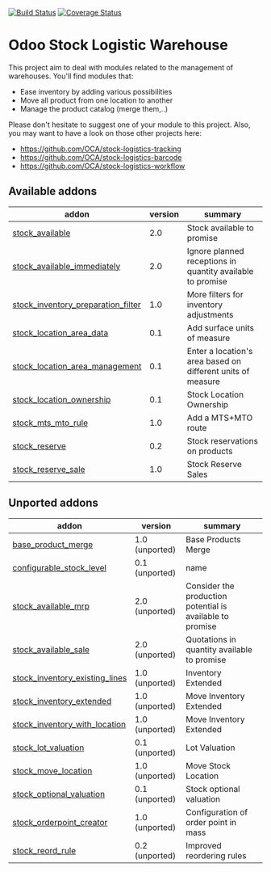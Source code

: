 [![Build Status](https://travis-ci.org/OCA/stock-logistics-warehouse.svg?branch=8.0)](https://travis-ci.org/OCA/stock-logistics-warehouse)
[![Coverage Status](https://img.shields.io/coveralls/OCA/stock-logistics-warehouse/badge.png?branch=8.0)](https://coveralls.io/r/OCA/stock-logistics-warehouse?branch=8.0)

Odoo Stock Logistic Warehouse
=============================


This project aim to deal with modules related to the management of warehouses. You'll find modules that:

 - Ease inventory by adding various possibilities
 - Move all product from one location to another
 - Manage the product catalog (merge them,..)

Please don't hesitate to suggest one of your module to this project. Also, you may want to have a look on those other projects here:

 - https://github.com/OCA/stock-logistics-tracking
 - https://github.com/OCA/stock-logistics-barcode
 - https://github.com/OCA/stock-logistics-workflow

[//]: # (addons)
Available addons
----------------
addon | version | summary
--- | --- | ---
[stock_available](stock_available/) | 2.0 | Stock available to promise
[stock_available_immediately](stock_available_immediately/) | 2.0 | Ignore planned receptions in quantity available to promise
[stock_inventory_preparation_filter](stock_inventory_preparation_filter/) | 1.0 | More filters for inventory adjustments
[stock_location_area_data](stock_location_area_data/) | 0.1 | Add surface units of measure
[stock_location_area_management](stock_location_area_management/) | 0.1 | Enter a location's area based on different units of measure
[stock_location_ownership](stock_location_ownership/) | 0.1 | Stock Location Ownership
[stock_mts_mto_rule](stock_mts_mto_rule/) | 1.0 | Add a MTS+MTO route
[stock_reserve](stock_reserve/) | 0.2 | Stock reservations on products
[stock_reserve_sale](stock_reserve_sale/) | 1.0 | Stock Reserve Sales

Unported addons
---------------
addon | version | summary
--- | --- | ---
[base_product_merge](__unported__/base_product_merge/) | 1.0 (unported) | Base Products Merge
[configurable_stock_level](__unported__/configurable_stock_level/) | 0.1 (unported) | name
[stock_available_mrp](__unported__/stock_available_mrp/) | 2.0 (unported) | Consider the production potential is available to promise
[stock_available_sale](__unported__/stock_available_sale/) | 2.0 (unported) | Quotations in quantity available to promise
[stock_inventory_existing_lines](__unported__/stock_inventory_existing_lines/) | 1.0 (unported) | Inventory Extended
[stock_inventory_extended](__unported__/stock_inventory_extended/) | 1.0 (unported) | Move Inventory Extended
[stock_inventory_with_location](__unported__/stock_inventory_with_location/) | 1.0 (unported) | Move Inventory Extended
[stock_lot_valuation](__unported__/stock_lot_valuation/) | 0.1 (unported) | Lot Valuation
[stock_move_location](__unported__/stock_move_location/) | 1.0 (unported) | Move Stock Location
[stock_optional_valuation](__unported__/stock_optional_valuation/) | 0.1 (unported) | Stock optional valuation
[stock_orderpoint_creator](__unported__/stock_orderpoint_creator/) | 1.0 (unported) | Configuration of order point in mass
[stock_reord_rule](__unported__/stock_reord_rule/) | 0.2 (unported) | Improved reordering rules

[//]: # (end addons)
